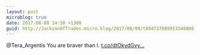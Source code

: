 ```yaml
---
layout: post
microblog: true
date: 2017-08-08 14:50 +1300
guid: http://JacksonOfTrades.micro.blog/2017/08/08/t894737609913548800.html
---
```

@Tera_Argentis You are braver than I. [t.co/dtOkydGvy...](https://t.co/dtOkydGvyQ)
